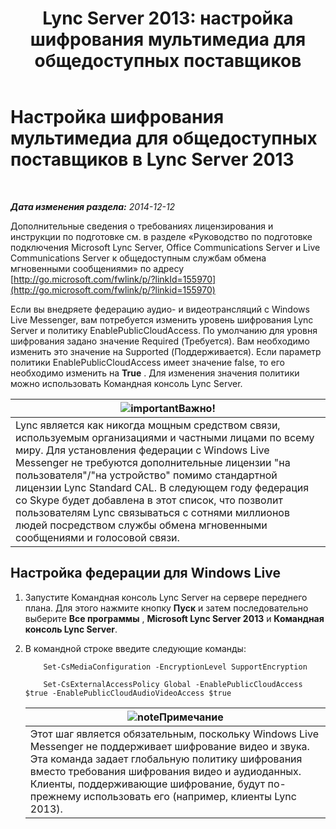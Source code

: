 ﻿---
title: 'Lync Server 2013: настройка шифрования мультимедиа для общедоступных поставщиков'
TOCTitle: Настройка шифрования мультимедиа для общедоступных поставщиков
ms:assetid: a95814cf-c5a9-4652-8ffc-c469a2653153
ms:mtpsurl: https://technet.microsoft.com/ru-ru/library/JJ205149(v=OCS.15)
ms:contentKeyID: 49310795
ms.date: 05/19/2016
mtps_version: v=OCS.15
ms.translationtype: HT
---

# Настройка шифрования мультимедиа для общедоступных поставщиков в Lync Server 2013

 

_**Дата изменения раздела:** 2014-12-12_

Дополнительные сведения о требованиях лицензирования и инструкции по подготовке см. в разделе «Руководство по подготовке подключения Microsoft Lync Server, Office Communications Server и Live Communications Server к общедоступным службам обмена мгновенными сообщениями» по адресу [http://go.microsoft.com/fwlink/p/?linkId=155970](http://go.microsoft.com/fwlink/p/?linkid=155970)

Если вы внедряете федерацию аудио- и видеотрансляций с Windows Live Messenger, вам потребуется изменить уровень шифрования Lync Server и политику EnablePublicCloudAccess. По умолчанию для уровня шифрования задано значение Required (Требуется). Вам необходимо изменить это значение на Supported (Поддерживается). Если параметр политики EnablePublicCloudAccess имеет значение false, то его необходимо изменить на **True** . Для изменения значения политики можно использовать Командная консоль Lync Server.

<table>
<thead>
<tr class="header">
<th><img src="images/JJ618369.important(OCS.15).gif" title="important" alt="important" />Важно!</th>
</tr>
</thead>
<tbody>
<tr class="odd">
<td>Lync является как никогда мощным средством связи, используемым организациями и частными лицами по всему миру. Для установления федерации с Windows Live Messenger не требуются дополнительные лицензии &quot;на пользователя&quot;/&quot;на устройство&quot; помимо стандартной лицензии Lync Standard CAL. В следующем году федерация со Skype будет добавлена в этот список, что позволит пользователям Lync связываться с сотнями миллионов людей посредством службы обмена мгновенными сообщениями и голосовой связи.</td>
</tr>
</tbody>
</table>


## Настройка федерации для Windows Live

1.  Запустите Командная консоль Lync Server на сервере переднего плана. Для этого нажмите кнопку **Пуск** и затем последовательно выберите **Все программы** , **Microsoft Lync Server 2013** и **Командная консоль Lync Server**.

2.  В командной строке введите следующие команды:
    
    ```
        Set-CsMediaConfiguration -EncryptionLevel SupportEncryption
    ```
    ```    
        Set-CsExternalAccessPolicy Global -EnablePublicCloudAccess $true -EnablePublicCloudAudioVideoAccess $true
    ```

    <table>
    <thead>
    <tr class="header">
    <th><img src="images/Gg398412.note(OCS.15).gif" title="note" alt="note" />Примечание</th>
    </tr>
    </thead>
    <tbody>
    <tr class="odd">
    <td>Этот шаг является обязательным, поскольку Windows Live Messenger не поддерживает шифрование видео и звука. Эта команда задает глобальную политику шифрования вместо требования шифрования видео и аудиоданных. Клиенты, поддерживающие шифрование, будут по-прежнему использовать его (например, клиенты Lync 2013).</td>
    </tr>
    </tbody>
    </table>

